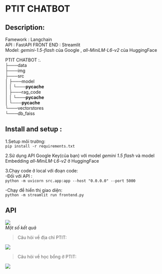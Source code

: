 # PTIT CHATBOT
## Description:
Famework : Langchain  
API : FastAPI 
FRONT END : Streamlit  
Model: *gemini-1.5-flash* của Google , *all-MiniLM-L6-v2* của HuggingFace  


PTIT CHATBOT :.  
├───data  
├───img  
├───src  
│   ├───model  
│   │   └───__pycache__  
│   ├───rag_code  
│   │   └───__pycache__  
│   └───__pycache__  
└───vectorstores  
    └───db_faiss  

## Install and setup :  
1.Setup môi trường:  
```pip install -r requirements.txt``` 

2.Sử dụng API Google Key(của bạn) với model *gemini 1.5 flash* và model Embedding *all-MiniLM-L6-v2* ở HuggingFace  

3.Chạy code ở local với đoạn code:   
-Đối với API :   
```python -m uvicorn src.app:app --host "0.0.0.0" --port 5000 ```

-Chạy để hiển thị giao diện:  
```python -m streamlit run frontend.py```


## API  
![](https://github.com/ductai07/PTIT-Chatbot/blob/dev/img/Chatbot_gui.png)    
*Một số kết quả*  

> Câu hỏi về địa chỉ PTIT:  

![](https://github.com/ductai07/PTIT-Chatbot/blob/dev/img/result.png)  

> Câu hỏi về học bổng ở PTIT:  

![](https://github.com/ductai07/PTIT-Chatbot/blob/dev/img/result2.png)  



